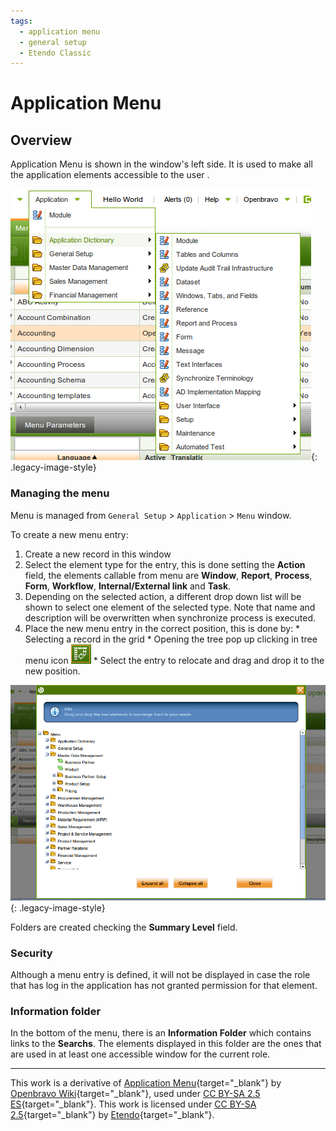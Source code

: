 ```yaml
---
tags: 
  - application menu
  - general setup
  - Etendo Classic
---
```


#  Application Menu

##  Overview

Application  Menu  is shown in the window's left side. It is used to make all the application elements accessible to the user .
  
![](/assets/developer-guide/etendo-classic/concepts/Application_Menu-0.png){: .legacy-image-style}


###  Managing the menu

Menu is managed from `General Setup` > `Application` > `Menu` window. 

To create a new menu entry:

  1. Create a new record in this window 
  2. Select the element type for the entry, this is done setting the **Action** field, the elements callable from menu are **Window**, **Report**, **Process**, **Form**, **Workflow**, **Internal/External link** and **Task**. 
  3. Depending on the selected action, a different drop down list will be shown to select one element of the selected type. Note that name and description will be overwritten when synchronize process is executed. 
  4. Place the new menu entry in the correct position, this is done by: 
    * Selecting a record in the grid 
    * Opening the tree pop up clicking in tree menu icon ![](/assets/developer-guide/etendo-classic/concepts/Application_Menu-1.png)
    * Select the entry to relocate and drag and drop it to the new position. 


![](/assets/developer-guide/etendo-classic/concepts/Application_Menu-2.png){: .legacy-image-style}

  
Folders are created checking the **Summary Level** field.

###  Security

Although a menu entry is defined, it will not be displayed in case the role that has log in the application has not granted permission for that element.

###  Information folder

In the bottom of the menu, there is an **Information Folder** which contains links to the **Searchs**. The elements displayed in this folder are the ones that are used in at least one accessible window for the current role.

---

This work is a derivative of [Application Menu](http://wiki.openbravo.com/wiki/Application_Menu){target="\_blank"} by [Openbravo Wiki](http://wiki.openbravo.com/wiki/Welcome_to_Openbravo){target="\_blank"}, used under [CC BY-SA 2.5 ES](https://creativecommons.org/licenses/by-sa/2.5/es/){target="\_blank"}. This work is licensed under [CC BY-SA 2.5](https://creativecommons.org/licenses/by-sa/2.5/){target="\_blank"} by [Etendo](https://etendo.software){target="\_blank"}. 